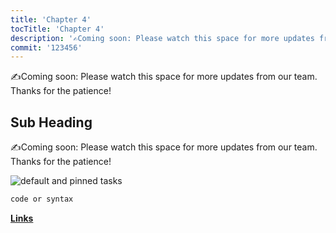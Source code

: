 ```yaml
---
title: 'Chapter 4'
tocTitle: 'Chapter 4'
description: '✍️Coming soon: Please watch this space for more updates from our team. Thanks for the patience!'
commit: '123456'
---
```


✍️Coming soon: Please watch this space for more updates from our team. Thanks for the patience!

## Sub Heading

✍️Coming soon: Please watch this space for more updates from our team. Thanks for the patience!

![default and pinned tasks](/placeholders/banner.png)

```javascript
code or syntax
```

<div class="aside">
<a href=""><b>Links</b></a>
</div>
